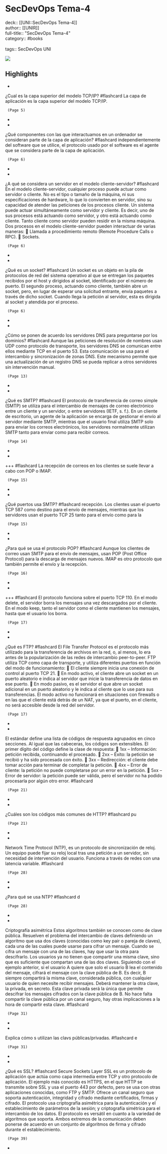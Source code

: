 # SecDevOps Tema-4

deck:: [[UNI::SecDevOps Tema-4]]\
author:: [[UNIR]]\
full-title:: "SecDevOps Tema-4"\
category:: #books\
\
tags:: SecDevOps UNI  

![](https://readwise-assets.s3.amazonaws.com/media/uploaded_book_covers/profile_22942/1197c14e-d3d2-4409-856d-0ba0aad04d05.jpg)

## Highlights
- 
 ¿Cual es la capa superior del modelo TCP/IP? #flashcard 
    La capa de aplicación es la capa superior del modelo TCP/IP.

     (Page 5)
-
- 
 ¿Qué componentes con las que interactuamos en un ordenador se consideran parte de la capa de aplicación? #flashcard 
    independientemente del software que se utilice, el protocolo usado por el software es el agente que se considera parte de la capa de aplicación.

     (Page 6)
-
- 
 ¿A qué se considera un servidor en el modelo cliente-servidor? #flashcard 
    En el modelo cliente-servidor, cualquier proceso puede actuar como servidor o cliente. No es el tipo o tamaño de la máquina, ni sus especificaciones de hardware, lo que lo convierten en servidor, sino su capacidad de atender las peticiones de los procesos cliente. Un sistema puede actuar simultáneamente como servidor y cliente. Es decir, uno de sus procesos está actuando como servidor, y otro está actuando como cliente. Tanto cliente como servidor pueden residir en la misma máquina. Dos procesos en el modelo cliente-servidor pueden interactuar de varias maneras:  Llamada a procedimiento remoto (Remote Procedure Calls o RPC).  Sockets.

     (Page 6)
-
- 
 ¿Qué es un socket? #flashcard 
    Un socket es un objeto en la pila de protocolos de red del sistema operativo al que se entregan los paquetes recibidos por el host y dirigidos al socket, identificado por el número de puerto. El segundo proceso, actuando como cliente, también abre un socket, pero, en lugar de esperar una solicitud entrante, envía paquetes a través de dicho socket. Cuando llega la petición al servidor, esta es dirigida al socket y atendida por el proceso.

     (Page 6)
-
- 
 ¿Cómo se ponen de acuerdo los servidores DNS para preguntarse por los dominios? #flashcard 
    Aunque las peticiones de resolución de nombres usan UDP como protocolo de transporte, los servidores DNS se comunican entre ellos mediante TCP en el puerto 53. Esta comunicación se usa para el intercambio y sincronización de zonas DNS. Este mecanismo permite que una actualización de un registro DNS se pueda replicar a otros servidores sin intervención manual.

     (Page 13)
-
- 
 ¿Qué es SMTP? #flashcard 
    El protocolo de transferencia de correo simple (SMTP) se utiliza para el intercambio de mensajes de correo electrónico entre un cliente y un servidor, o entre servidores (IETF, s. f.). En un cliente de escritorio, un agente de la aplicación se encarga de gestionar el envío al servidor mediante SMTP, mientras que el usuario final utiliza SMTP solo para enviar los correos electrónicos, los servidores normalmente utilizan SMTP tanto para enviar como para recibir correos.

     (Page 14)
-
- 
 +++ #flashcard 
    La recepción de correos en los clientes se suele llevar a cabo con POP o IMAP.

     (Page 15)
-
- 
 ¿Qué puertos usa SMTP? #flashcard 
    recepción. Los clientes usan el puerto TCP 587 como destino para el envío de mensajes, mientras que los servidores usan el puerto TCP 25 tanto para el envío como para la

     (Page 15)
-
- 
 ¿Para qué se usa el protocolo POP? #flashcard 
    Aunque los clientes de correo usan SMTP para el envío de mensajes, usan POP (Post Office Protocol) para la descarga de mensajes nuevos. IMAP es otro protocolo que también permite el envío y la recepción.

     (Page 16)
-
- 
 +++ #flashcard 
    El protocolo funciona sobre el puerto TCP 110. En el modo delete, el servidor borra los mensajes una vez descargados por el cliente. En el modo keep, tanto el servidor como el cliente mantienen los mensajes, hasta que el usuario los borra.

     (Page 17)
-
- 
 ¿Qué es FTP? #flashcard 
    El File Transfer Protocol es el protocolo más utilizado para la transferencia de archivos en la red, o, al menos, lo era antes de la popularización de las redes de intercambio peer-to-peer. FTP utiliza TCP como capa de transporte, y utiliza diferentes puertos en función del modo de funcionamiento:  El cliente siempre inicia una conexión de control al puerto TCP 21.  En modo activo, el cliente abre un socket en un puerto aleatorio e indica al servidor que inicie la transferencia de datos en ese puerto.  En modo pasivo, es el servidor el que abre un socket adicional en un puerto aleatorio y le indica al cliente que lo use para sus transferencias. El modo activo no funcionará en situaciones con firewalls o en las que el cliente está detrás de un NAT, ya que el puerto, en el cliente, no será accesible desde la red del servidor.

     (Page 17)
-
- 

El estándar define una lista de códigos de respuesta agrupados en cinco secciones. Al igual que las cabeceras, los códigos son extensibles. El primer dígito del código define la clase de respuesta:  1xx – Información: petición recibida, continuando el procesado.  2xx – Éxito: la petición se recibió y ha sido procesada con éxito.  3xx – Redirección: el cliente debe tomar acción para terminar de completar la petición.  4xx – Error de cliente: la petición no puede completarse por un error en la petición.  5xx – Error de servidor: la petición puede ser válida, pero el servidor no ha podido procesarla por algún otro error. #flashcard 


     (Page 21)
-
- 
 ¿Cuáles son los códigos más comunes de HTTP? #flashcard 
    pu

     (Page 21)
-
- 

Network Time Protocol (NTP), es un protocolo de sincronización de reloj. Un equipo puede fijar su reloj local tras una petición a un servidor, sin necesidad de intervención del usuario. Funciona a través de redes con una latencia variable. #flashcard 


     (Page 28)
-
- 
 ¿Para qué se usa NTP? #flashcard 
    d

     (Page 28)
-
- 

Criptografía asimétrica Estos algoritmos también se conocen como de clave pública. Resuelven el problema del intercambio de claves definiendo un algoritmo que usa dos claves (conocidas como key pair o pareja de claves), cada una de las cuales puede usarse para cifrar un mensaje. Cuando se cifra un mensaje con una de las claves, hay que usar la otra para descifrarlo. Los usuarios ya no tienen que compartir una misma clave, sino que es suficiente que compartan una de las dos claves. Siguiendo con el ejemplo anterior, si el usuario A quiere que solo el usuario B lea el contenido del mensaje, cifrará el mensaje con la clave pública de B. Es decir, B siempre compartirá la misma clave, considerada pública, con cualquier usuario de quien necesite recibir mensajes. Deberá mantener la otra clave, la privada, en secreto. Esta clave privada será la única que permite descifrar los mensajes cifrados con la clave pública de B. No hace falta compartir la clave pública por un canal seguro, hay otras implicaciones a la hora de compartir esta clave. #flashcard 


     (Page 31)
-
- 
 Explica cómo s utilizan las clavs públicas/privadas. #flashcard 
    e

     (Page 31)
-
- 
 ¿Qué es SSL? #flashcard 
    Secure Sockets Layer SSL es un protocolo de aplicación que actúa como capa intermedia entre TCP y otro protocolo de aplicación. El ejemplo más conocido es HTTPS, en el que HTTP se transmite sobre SSL y usa el puerto 443 por defecto, pero se usa con otras aplicaciones conocidas, como FTP y SMTP. Ofrece un canal seguro que soporta autenticación, integridad y cifrado mediante certificados, firmas y cifrado. El protocolo usa criptografía asimétrica para la autenticación y el establecimiento de parámetros de la sesión; y criptografía simétrica para el intercambio de los datos. El protocolo es versátil en cuanto a la variedad de algoritmos que soporta. Ambos extremos de la comunicación deben ponerse de acuerdo en un conjunto de algoritmos de firma y cifrado durante el establecimiento.

     (Page 39)
-
